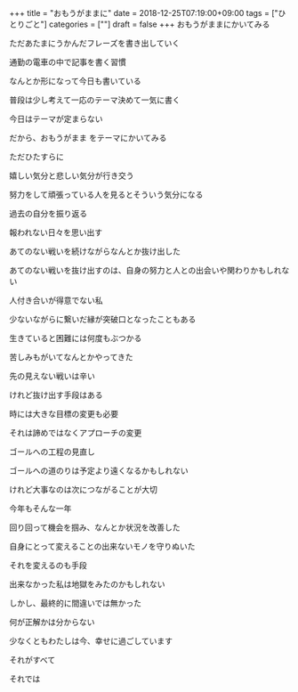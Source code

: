 +++
title = "おもうがままに"
date = 2018-12-25T07:19:00+09:00
tags = ["ひとりごと"]
categories = [""]
draft = false
+++
おもうがままにかいてみる

ただあたまにうかんだフレーズを書き出していく

通勤の電車の中で記事を書く習慣

なんとか形になって今日も書いている

普段は少し考えて一応のテーマ決めて一気に書く


今日はテーマが定まらない

だから、おもうがまま をテーマにかいてみる

ただひたすらに

嬉しい気分と悲しい気分が行き交う

努力をして頑張っている人を見るとそういう気分になる

過去の自分を振り返る

報われない日々を思い出す

あてのない戦いを続けながらなんとか抜け出した

あてのない戦いを抜け出すのは、自身の努力と人との出会いや関わりかもしれない

人付き合いが得意でない私

少ないながらに繋いだ縁が突破口となったこともある

生きていると困難には何度もぶつかる

苦しみもがいてなんとかやってきた

先の見えない戦いは辛い

けれど抜け出す手段はある

時には大きな目標の変更も必要

それは諦めではなくアプローチの変更

ゴールへの工程の見直し

ゴールへの道のりは予定より遠くなるかもしれない

けれど大事なのは次につながることが大切


今年もそんな一年

回り回って機会を掴み、なんとか状況を改善した

自身にとって変えることの出来ないモノを守りぬいた

それを変えるのも手段

出来なかった私は地獄をみたのかもしれない

しかし、最終的に間違いでは無かった

何が正解かは分からない

少なくともわたしは今、幸せに過ごしています

それがすべて

それでは
